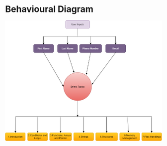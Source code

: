 


# Behavioural Diagram

![Behavioural](https://github.com/Arsha28/STEPin-CLanguageEbook/blob/main/2_Architecture/Projectflowchart.png)
